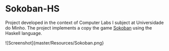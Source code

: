 # Sokoban-HS
Project developed in the context of Computer Labs I subject at Universidade do Minho. 
The project implements a copy the game [Sokoban](https://sokoban.info/) using the Haskell language.

![Screenshot]{master/Resources/Sokoban.png}
